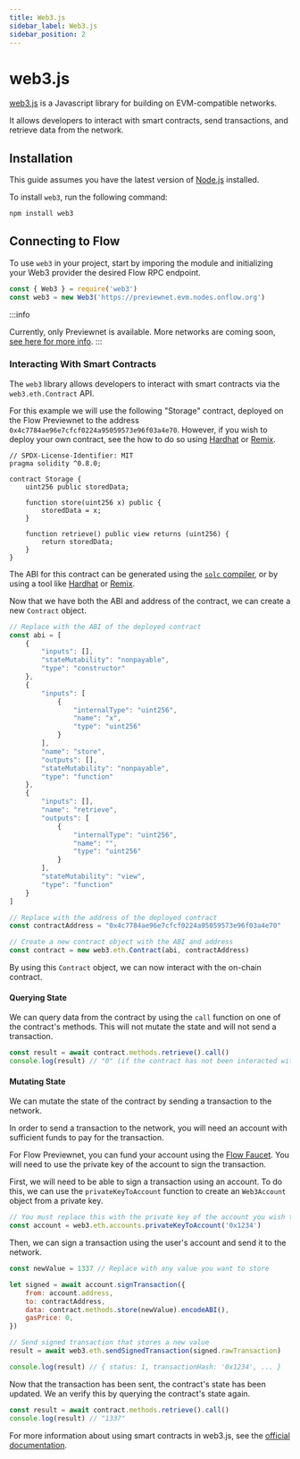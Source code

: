 ```yaml
---
title: Web3.js
sidebar_label: Web3.js
sidebar_position: 2
---
```


# web3.js

[web3.js](https://web3js.org/) is a Javascript library for building on EVM-compatible networks.

It allows developers to interact with smart contracts, send transactions, and retrieve data from the network.


## Installation

This guide assumes you have the latest version of [Node.js](https://nodejs.org/en) installed.

To install `web3`, run the following command:

```sh
npm install web3
```

## Connecting to Flow

To use `web3` in your project, start by imporing the module and initializing your Web3 provider the desired Flow RPC endpoint.

```js
const { Web3 } = require('web3')
const web3 = new Web3('https://previewnet.evm.nodes.onflow.org')
```

:::info

Currently, only Previewnet is available.  More networks are coming soon, [see here for more info](../../build/networks.md).
:::

### Interacting With Smart Contracts

The `web3` library allows developers to interact with smart contracts via the `web3.eth.Contract` API.

For this example we will use the following "Storage" contract, deployed on the Flow Previewnet to the address `0x4c7784ae96e7cfcf0224a95059573e96f03a4e70`.  However, if you wish to deploy your own contract, see the how to do so using [Hardhat](../../build/guides/deploy-contract/using-hardhat.md) or [Remix](../../build/guides/deploy-contract/using-remix.md).

```solidity
// SPDX-License-Identifier: MIT
pragma solidity ^0.8.0;

contract Storage {
    uint256 public storedData;

    function store(uint256 x) public {
        storedData = x;
    }

    function retrieve() public view returns (uint256) {
        return storedData;
    }
}
```

The ABI for this contract can be generated using the [`solc` compiler](https://docs.soliditylang.org/en/latest/installing-solidity.html), or by using a tool like [Hardhat](../../build/guides/deploy-contract/using-hardhat.md) or [Remix](../../build/guides/deploy-contract/using-remix.md).

Now that we have both the ABI and address of the contract, we can create a new `Contract` object.

```js
// Replace with the ABI of the deployed contract
const abi = [
    {
        "inputs": [],
        "stateMutability": "nonpayable",
        "type": "constructor"
    },
    {
        "inputs": [
            {
                "internalType": "uint256",
                "name": "x",
                "type": "uint256"
            }
        ],
        "name": "store",
        "outputs": [],
        "stateMutability": "nonpayable",
        "type": "function"
    },
    {
        "inputs": [],
        "name": "retrieve",
        "outputs": [
            {
                "internalType": "uint256",
                "name": "",
                "type": "uint256"
            }
        ],
        "stateMutability": "view",
        "type": "function"
    }
]

// Replace with the address of the deployed contract
const contractAddress = "0x4c7784ae96e7cfcf0224a95059573e96f03a4e70"

// Create a new contract object with the ABI and address
const contract = new web3.eth.Contract(abi, contractAddress)
```

By using this `Contract` object, we can now interact with the on-chain contract.

#### Querying State

We can query data from the contract by using the `call` function on one of the contract's methods.  This will not mutate the state and will not send a transaction.

```js
const result = await contract.methods.retrieve().call()
console.log(result) // "0" (if the contract has not been interacted with yet)
```

#### Mutating State

We can mutate the state of the contract by sending a transaction to the network.

In order to send a transaction to the network, you will need an account with sufficient funds to pay for the transaction.

For Flow Previewnet, you can fund your account using the [Flow Faucet](https://previewnet-faucet.onflow.org/).  You will need to use the private key of the account to sign the transaction.

First, we will need to be able to sign a transaction using an account.  To do this, we can use the `privateKeyToAccount` function to create an `Web3Account` object from a private key.

```js
// You must replace this with the private key of the account you wish to use
const account = web3.eth.accounts.privateKeyToAccount('0x1234')
```

Then, we can sign a transaction using the user's account and send it to the network.

```js
const newValue = 1337 // Replace with any value you want to store

let signed = await account.signTransaction({
    from: account.address,
    to: contractAddress,
    data: contract.methods.store(newValue).encodeABI(),
    gasPrice: 0,
})

// Send signed transaction that stores a new value
result = await web3.eth.sendSignedTransaction(signed.rawTransaction)

console.log(result) // { status: 1, transactionHash: '0x1234', ... }
```

Now that the transaction has been sent, the contract's state has been updated.  We an verify this by querying the contract's state again.

```js
const result = await contract.methods.retrieve().call()
console.log(result) // "1337"
```

For more information about using smart contracts in web3.js, see the [official documentation](https://docs.web3js.org/libdocs/Contract).